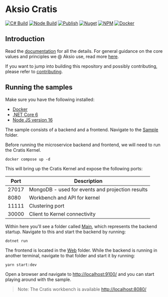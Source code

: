 # Aksio Cratis

[![C# Build](https://github.com/aksio-insurtech/Cratis/actions/workflows/dotnet-build.yml/badge.svg)](https://github.com/aksio-insurtech/Cratis/actions/workflows/dotnet-build.yml)
[![Node Build](https://github.com/aksio-insurtech/Cratis/actions/workflows/node-build.yml/badge.svg)](https://github.com/aksio-insurtech/Cratis/actions/workflows/node-build.yml)
[![Publish](https://github.com/aksio-insurtech/Cratis/actions/workflows/publish.yml/badge.svg)](https://github.com/aksio-insurtech/Cratis/actions/workflows/publish.yml)
[![Nuget](https://img.shields.io/nuget/v/Aksio.Cratis?logo=nuget)](http://nuget.org/packages/aksio.cratis)
[![NPM](https://img.shields.io/npm/v/@aksio/cratis-applications-frontend?label=@aksio/cratis-applications-frontend&logo=npm)](https://www.npmjs.com/package/@aksio/cratis-applications-frontend)
[![Docker](https://img.shields.io/docker/v/aksioinsurtech/cratis?label=Cratis%Kernel&logo=docker&sort=semver)](https://hub.docker.com/r/aksioinsurtech/cratis)

## Introduction

Read the [documentation](./Documentation/index.md) for all the details.
For general guidance on the core values and principles we @ Aksio use, read more [here](https://github.com/aksio-system/Home/blob/main/README.md).

If you want to jump into building this repository and possibly contributing, please refer to [contributing](./Documentation/contributing.md).

## Running the samples

Make sure you have the following installed:

- [Docker](https://www.docker.com/products/docker-desktop)
- [.NET Core 6](https://dotnet.microsoft.com/download/dotnet/6.0)
- [Node JS version 16](https://nodejs.org/)

The sample consists of a backend and a frontend.
Navigate to the [Sample](./Samples/Bank) folder.

Before running the microservice backend and frontend, we will need to run the Cratis Kernel.

```shell
docker compose up -d
```

This will bring up the Cratis Kernel and expose the following ports:

| Port | Description |
| ---- | ----------- |
| 27017 | MongoDB - used for events and projection results |
| 8080 | Workbench and API for kernel |
| 11111 | Clustering port |
| 30000 | Client to Kernel connectivity |

Within here you'll see a folder called [Main](./Samples/Bank/Main), which represents the backend startup.
Navigate to this and start the backend by running:

```shell
dotnet run
```

The frontend is located in the [Web](./Samples/Bank/Web) folder. While the backend is running in another terminal,
navigate to that folder and start it by running:

```shell
yarn start:dev
```

Open a browser and navigate to [http://localhost:9100/](http://localhost:9100/) and you can start playing
around with the sample.

> Note: The Cratis workbench is available [http://localhost:8080/](http://localhost:8080/)
